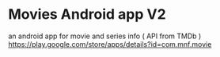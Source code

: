 # Movies Android app  V2
an android app for movie and series info ( API from TMDb ) https://play.google.com/store/apps/details?id=com.mnf.movie
